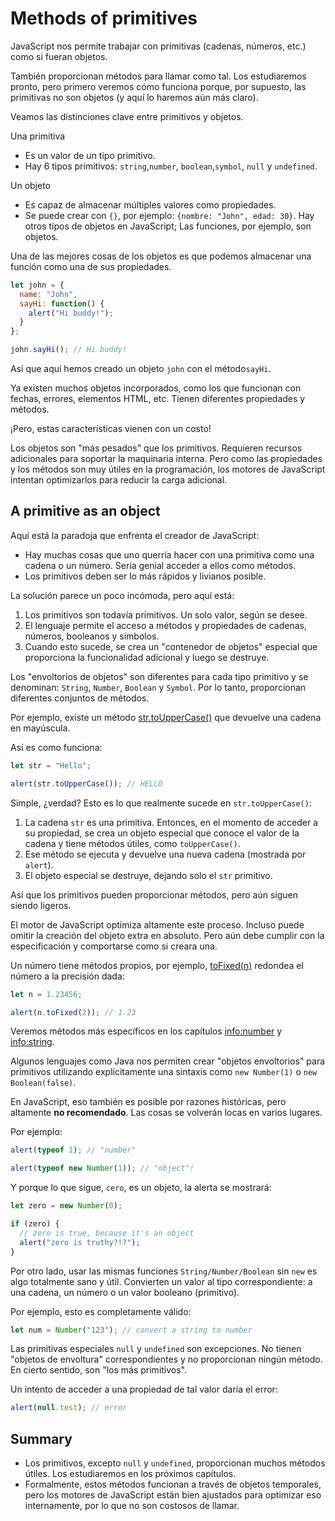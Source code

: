 # Methods of primitives

JavaScript nos permite trabajar con primitivas (cadenas, números, etc.) como si fueran objetos.

También proporcionan métodos para llamar como tal. Los estudiaremos pronto, pero primero veremos cómo funciona porque, por supuesto, las primitivas no son objetos (y aquí lo haremos aún más claro).

Veamos las distinciones clave entre primitivos y objetos.

Una primitiva

- Es un valor de un tipo primitivo.
- Hay 6 tipos primitivos: `string`,`number`, `boolean`,`symbol`, `null` y `undefined`.

Un objeto

- Es capaz de almacenar múltiples valores como propiedades.
- Se puede crear con `{}`, por ejemplo: `{nombre: "John", edad: 30}`. Hay otros tipos de objetos en JavaScript; Las funciones, por ejemplo, son objetos.

Una de las mejores cosas de los objetos es que podemos almacenar una función como una de sus propiedades.

```js run
let john = {
  name: "John",
  sayHi: function() {
    alert("Hi buddy!");
  }
};

john.sayHi(); // Hi buddy!
```

Así que aquí hemos creado un objeto `john` con el método`sayHi`.

Ya existen muchos objetos incorporados, como los que funcionan con fechas, errores, elementos HTML, etc. Tienen diferentes propiedades y métodos.

¡Pero, estas características vienen con un costo!

Los objetos son "más pesados" que los primitivos. Requieren recursos adicionales para soportar la maquinaria interna. Pero como las propiedades y los métodos son muy útiles en la programación, los motores de JavaScript intentan optimizarlos para reducir la carga adicional.

## A primitive as an object

Aquí está la paradoja que enfrenta el creador de JavaScript:

- Hay muchas cosas que uno querría hacer con una primitiva como una cadena o un número. Sería genial acceder a ellos como métodos.
- Los primitivos deben ser lo más rápidos y livianos posible.

La solución parece un poco incómoda, pero aquí está:

1. Los primitivos son todavía primitivos. Un solo valor, según se desee.
2. El lenguaje permite el acceso a métodos y propiedades de cadenas, números, booleanos y símbolos.
3. Cuando esto sucede, se crea un "contenedor de objetos" especial que proporciona la funcionalidad adicional y luego se destruye.

Los "envoltorios de objetos" son diferentes para cada tipo primitivo y se denominan: `String`, `Number`, `Boolean` y `Symbol`. Por lo tanto, proporcionan diferentes conjuntos de métodos.

Por ejemplo, existe un método [str.toUpperCase()](https://developer.mozilla.org/en/docs/Web/JavaScript/Reference/Global_Objects/String/toUpperCase) que devuelve una cadena en mayúscula.

Así es como funciona:

```js run
let str = "Hello";

alert(str.toUpperCase()); // HELLO
```

Simple, ¿verdad? Esto es lo que realmente sucede en `str.toUpperCase()`:

1. La cadena `str` es una primitiva. Entonces, en el momento de acceder a su propiedad, se crea un objeto especial que conoce el valor de la cadena y tiene métodos útiles, como `toUpperCase()`.
2. Ese método se ejecuta y devuelve una nueva cadena (mostrada por `alert`).
3. El objeto especial se destruye, dejando solo el `str` primitivo.

Así que los primitivos pueden proporcionar métodos, pero aún siguen siendo ligeros.

El motor de JavaScript optimiza altamente este proceso. Incluso puede omitir la creación del objeto extra en absoluto. Pero aún debe cumplir con la especificación y comportarse como si creara una.

Un número tiene métodos propios, por ejemplo, [toFixed(n)](https://developer.mozilla.org/en-US/docs/Web/JavaScript/Reference/Global_Objects/Number/toFixed) redondea el número a la precisión dada:

```js run
let n = 1.23456;

alert(n.toFixed(2)); // 1.23
```

Veremos métodos más específicos en los capítulos <info:number> y <info:string>.

Algunos lenguajes como Java nos permiten crear "objetos envoltorios" para primitivos utilizando explícitamente una sintaxis como `new Number(1)` o `new Boolean(false)`.

En JavaScript, eso también es posible por razones históricas, pero altamente **no recomendado**. Las cosas se volverán locas en varios lugares.

Por ejemplo:

```js run
alert(typeof 1); // "number"

alert(typeof new Number(1)); // "object"!
```

Y porque lo que sigue, `cero`, es un objeto, la alerta se mostrará:

```js run
let zero = new Number(0);

if (zero) {
  // zero is true, because it's an object
  alert("zero is truthy?!?");
}
```

Por otro lado, usar las mismas funciones `String/Number/Boolean` sin `new` es algo totalmente sano y útil. Convierten un valor al tipo correspondiente: a una cadena, un número o un valor booleano (primitivo).

Por ejemplo, esto es completamente válido:

```js
let num = Number("123"); // convert a string to number
```

Las primitivas especiales `null` y `undefined` son excepciones. No tienen "objetos de envoltura" correspondientes y no proporcionan ningún método. En cierto sentido, son "los más primitivos".

Un intento de acceder a una propiedad de tal valor daría el error:

```js run
alert(null.test); // error
```

## Summary

- Los primitivos, excepto `null` y `undefined`, proporcionan muchos métodos útiles. Los estudiaremos en los próximos capítulos.
- Formalmente, estos métodos funcionan a través de objetos temporales, pero los motores de JavaScript están bien ajustados para optimizar eso internamente, por lo que no son costosos de llamar.
